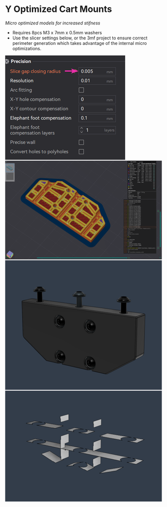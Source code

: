 # Y Optimized Cart Mounts
_Micro optimized models for increased stifness_

* Requires 8pcs M3 x 7mm x 0.5mm washers
* Use the slicer settings below, or the 3mf project to ensure correct perimeter generation which takes advantage of the internal micro optimizations.


![](1.png)
![](2.png)
![](3.png)
![](4.png)

<br>
